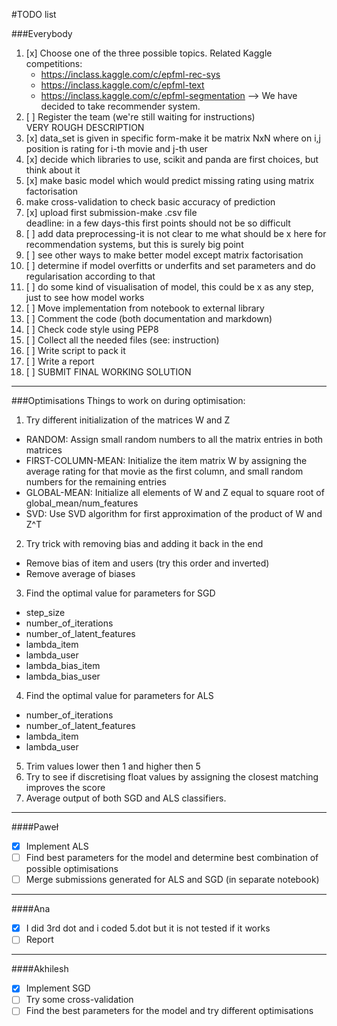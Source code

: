#TODO list

###Everybody
1. [x] Choose one of the three possible topics. Related Kaggle competitions:  
	* https://inclass.kaggle.com/c/epfml-rec-sys
	* https://inclass.kaggle.com/c/epfml-text
	* https://inclass.kaggle.com/c/epfml-segmentation
--> We have decided to take recommender system.  
2. [ ] Register the team (we're still waiting for instructions)  
VERY ROUGH DESCRIPTION  
3. [x] data_set is given in specific form-make it be matrix NxN where on i,j position is rating for i-th movie and j-th user  
4. [x] decide which libraries to use, scikit and panda are first choices, but think about it  
5. [x] make basic model which would predict missing rating using matrix factorisation  
6. make cross-validation to check basic accuracy of prediction  
7. [x] upload first submission-make .csv file  
deadline: in a few days-this first points should not be so difficult  
8. [ ] add data preprocessing-it is not clear to me what should be x here for recommendation systems, but this is surely big point  
9. [ ] see other ways to make better model except matrix factorisation  
10. [ ] determine if model overfitts or underfits and set parameters and do regularisation according to that  
11. [ ] do some kind of visualisation of model, this could be x as any step, just to see how model works  
12. [ ] Move implementation from notebook to external library  
13. [ ] Comment the code (both documentation and markdown)  
14. [ ] Check code style using PEP8  
15. [ ] Collect all the needed files (see: instruction)  
16. [ ] Write script to pack it  
17. [ ] Write a report  
18. [ ] SUBMIT FINAL WORKING SOLUTION  

--------------------------------------------------------------------------------

###Optimisations
Things to work on during optimisation:  
1. Try different initialization of the matrices W and Z  
  * RANDOM: Assign small random numbers to all the matrix entries in both matrices
  * FIRST-COLUMN-MEAN: Initialize the item matrix W by assigning the average rating for that movie as the first column, and small random numbers for the remaining entries
  * GLOBAL-MEAN: Initialize all elements of W and Z equal to square root of global_mean/num_features
  * SVD: Use SVD algorithm for first approximation of the product of W and Z^T  
2. Try trick with removing bias and adding it back in the end  
  * Remove bias of item and users (try this order and inverted)
  * Remove average of biases  
3. Find the optimal value for parameters for SGD  
  * step_size
  * number_of_iterations
  * number_of_latent_features
  * lambda_item
  * lambda_user
  * lambda_bias_item
  * lambda_bias_user  
4. Find the optimal value for parameters for ALS  
  * number_of_iterations
  * number_of_latent_features
  * lambda_item
  * lambda_user  
5. Trim values lower then 1 and higher then 5  
6. Try to see if discretising float values by assigning the closest matching improves the score  
7. Average output of both SGD and ALS classifiers.

--------------------------------------------------------------------------------

####Paweł
* [x] Implement ALS
* [ ] Find best parameters for the model and determine best combination of possible optimisations
* [ ] Merge submissions generated for ALS and SGD (in separate notebook)

--------------------------------------------------------------------------------

####Ana
* [x] I did 3rd dot and i coded 5.dot but it is not tested if it works
* [ ] Report

--------------------------------------------------------------------------------

####Akhilesh
* [x] Implement SGD
* [ ] Try some cross-validation
* [ ] Find the best parameters for the model and try different optimisations
